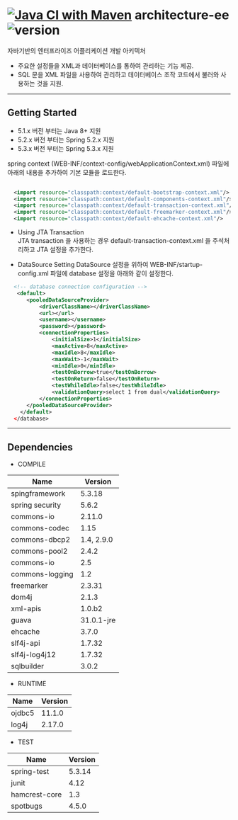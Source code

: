 # [![Java CI with Maven](https://github.com/andang72/architecture-ee/actions/workflows/maven.yml/badge.svg)](https://github.com/andang72/architecture-ee/actions/workflows/maven.yml) architecture-ee ![version](https://img.shields.io/badge/version-5.3.2-blue.svg)

자바기반의 엔터프라이즈 어플리케이션 개발 아키텍처

- 주요한 설정들을 XML과 데이터베이스를 통하여 관리하는 기능 제공.
- SQL 문을 XML 파일을 사용하여 관리하고 데이터베이스 조작 코드에서 불러와 사용하는 것을 지원.


------
## Getting Started

- 5.1.x 버전 부터는 Java 8+ 지원
- 5.2.x 버전 부터는 Spring 5.2.x 지원
- 5.3.x 버전 부터는 Spring 5.3.x 지원

spring context (WEB-INF/context-config/webApplicationContext.xml) 파일에 아래의 내용을 추가하여 기본 모듈을 로드한다.

```xml
	
  <import resource="classpath:context/default-bootstrap-context.xml"/>	
  <import resource="classpath:context/default-components-context.xml"/>
  <import resource="classpath:context/default-transaction-context.xml"/>
  <import resource="classpath:context/default-freemarker-context.xml"/>
  <import resource="classpath:context/default-ehcache-context.xml"/>
 ``` 

* Using JTA Transaction    
JTA transaction 을 사용하는 경우 default-transaction-context.xml 을 주석처리하고 JTA 설정을 추가한다.

* DataSource Setting
DataSource 설정을 위하여 WEB-INF/startup-config.xml 파일에 database 설정을 아래와 같이 설정한다.

```xml
  <!-- database connection configuration -->
   <default>
      <pooledDataSourceProvider> 
          <driverClassName></driverClassName> 
          <url></url>
          <username></username>
          <password></password>
          <connectionProperties>
              <initialSize>1</initialSize>
              <maxActive>8</maxActive>
              <maxIdle>8</maxIdle>
              <maxWait>-1</maxWait>
              <minIdle>0</minIdle>
              <testOnBorrow>true</testOnBorrow>
              <testOnReturn>false</testOnReturn>
              <testWhileIdle>false</testWhileIdle>
              <validationQuery>select 1 from dual</validationQuery>
          </connectionProperties>
      </pooledDataSourceProvider>
    </default> 
  </database> 
 ``` 
  
------

## Dependencies

* COMPILE

| Name | Version |
|------------|---------|
| spingframework | 5.3.18 |
| spring security | 5.6.2 |
| commons-io | 2.11.0 |
| commons-codec | 1.15 |
| commons-dbcp2 | 1.4, 2.9.0 |
| commons-pool2 | 2.4.2 |
| commons-io | 2.5 |
| commons-logging | 1.2 |
| freemarker | 2.3.31 |
| dom4j | 2.1.3 |
| xml-apis | 1.0.b2 |
| guava | 31.0.1-jre |
| ehcache | 3.7.0 |
| slf4j-api | 1.7.32 |
| slf4j-log4j12 | 1.7.32 |
| sqlbuilder | 3.0.2 |


* RUNTIME

| Name | Version |
|------------|---------|
|   ojdbc5 | 11.1.0 |
|   log4j | 2.17.0 |

* TEST

| Name | Version |
|------------|---------|
|  spring-test | 5.3.14 |
|  junit | 4.12 |
|  hamcrest-core | 1.3 |
|  spotbugs | 4.5.0 |



